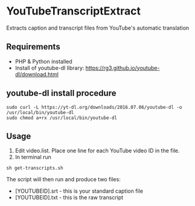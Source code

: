 # YouTubeTranscriptExtract
Extracts caption and transcript files from YouTube's automatic translation

## Requirements
- PHP & Python installed
- Install of youtube-dl library: https://rg3.github.io/youtube-dl/download.html

## youtube-dl install procedure
```
sudo curl -L https://yt-dl.org/downloads/2016.07.06/youtube-dl -o /usr/local/bin/youtube-dl
sudo chmod a+rx /usr/local/bin/youtube-dl
```

## Usage
1. Edit video.list.  Place one line for each YouTube video ID in the file.
2. In terminal run 
``` 
sh get-transcripts.sh
```
The script will then run and produce two files:
- [YOUTUBEID].srt - this is your standard caption file
- [YOUTUBEID].txt - this is the raw transcript 
